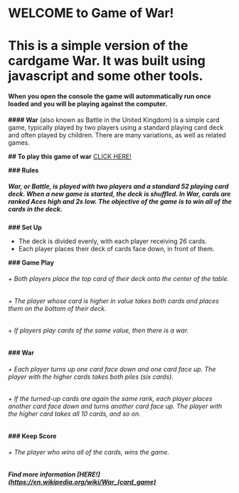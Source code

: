 # **WELCOME to Game of War!**

# This is a simple version of the cardgame War. It was built using javascript and some other tools.
#### When you open the console the game will autommatically run once loaded and you will be playing against the computer.

**#### War** (also known as Battle in the United Kingdom) is a simple card game, typically played by two players using a standard playing card deck and often played by children. There are many variations, as well as related games.

**## To play this game of war** [CLICK HERE!](file:///Users/rafaelirangel/Library/sandbox/gameofwar/index.html)

**### Rules**
##### War, or Battle, is played with two players and a standard 52 playing card deck. When a new game is started, the deck is shuffled. In War, cards are ranked Aces high and 2s low. The objective of the game is to win all of the cards in the deck.

**### Set Up**
+ The deck is divided evenly, with each player receiving 26 cards. 
+ Each player places their deck of cards face down, in front of them.

**### Game Play**
###### + Both players place the top card of their deck onto the center of the table. 
###### + The player whose card is higher in value takes both cards and places them on the bottom of their deck. 
###### + If players play cards of the same value, then there is a war.

**### War**
###### + Each player turns up one card face down and one card face up. The player with the higher cards takes both piles (six cards). 
###### + If the turned-up cards are again the same rank, each player places another card face down and turns another card face up. The player with the higher card takes all 10 cards, and so on.

**### Keep Score**
###### + The player who wins all of the cards, wins the game.


##### Find more information [HERE!](https://en.wikipedia.org/wiki/War_(card_game)
